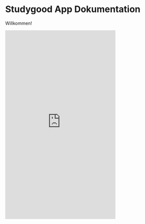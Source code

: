 # Studygood App Dokumentation

Willkommen!

<div>
  <iframe style="border: 10px solid var(--md-footer-bg-color)"
      width="350"
      height="600"
      src="https://demo.studygood.de/">
  </iframe>
</div>